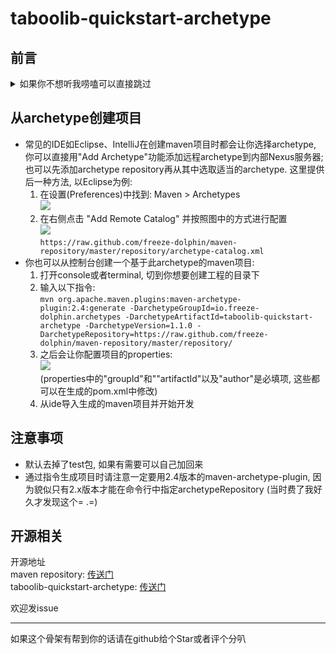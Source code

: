 # taboolib-quickstart-archetype  
## 前言
<details><summary>如果你不想听我唠嗑可以直接跳过</summary>

编写原因: [传送门](https://www.mcbbs.net/thread-1146527-1-1.html)  

TabooLib的作者配置的 [Taboolib SDK](https://github.com/taboolib/taboolib-sdk) 是gradle项目  
我是maven钉子户, 就是不肯搞gradle, 打算研究一下怎么用maven整活  

TabooLib原贴中提供了代替TabooLib SDK的方法  

先添加仓库  
```xml
<repository>  
	<id>taboolib</id>  
	<url>http://ptms.ink:8081/repository/maven-public/</url>  
</repository>  
```

然后添加两个依赖
当时是这么写的 **(这个是错的)**
```xml
<dependency>
	<groupId>io.izzel.taboolib</groupId>
	<artifactId>TabooLib</artifactId>
	<version>5.45</version>
	<scope>provided</scope>
</dependency>
<dependency>
	<groupId>io.izzel.taboolib</groupId>
	<artifactId>TabooLibLoader</artifactId>
	<version>2.9</version>
	<scope>provided</scope>
</dependency>
```

用shade插件进行relocate, 顺便把META-INF给去了
```xml
<plugin>
	<artifactId>maven-shade-plugin</artifactId>
	<version>3.2.4</version>
	<configuration>
		<relocations>
			<relocation>
				<pattern>io.izzel.taboolib.loader</pattern>
				<shadedPattern>${project.groupId}.${project.artifactId}.boot</shadedPattern>
			</relocation>
		</relocations>
		<filters>
			<filter>
				<artifact>*:*</artifact>
				<excludes>
					<exclude>META-INF/**</exclude>
				</excludes>
			</filter>
		</filters>
	</configuration>
	<executions>
		<execution>
			<phase>package</phase>
			<goals>
				<goal>shade</goal>
			</goals>
		</execution>
	</executions>
</plugin>
```

这样连编译都过不了, 于是开始排错

- 首先发现TabooLibLoader应当是被打包的, 把scope改成compile
- 然后死活不能从仓库下载, 一直提示"找不到XXX版本"
- 后来去ptms的nexus里浏览, 发现TabooLib和TabooLibLoader都有个"all"的classifier...  

至此"io.izzel.taboolib.loader.Plugin"终于能被识别到了, 并且编译通过  
但是放到本地服去跑会报错:  
<details><summary>报错信息</summary>

```
[09:50:24] [Server thread/ERROR]: Could not load 'plugins\ProjectName v0.0.1-SNAPSHOT.jar' in folder 'plugins'
org.bukkit.plugin.InvalidPluginException: main class `io.freeze_dolphin.test.test' does not extend JavaPlugin
	at org.bukkit.plugin.java.PluginClassLoader.<init>(PluginClassLoader.java:91) ~[paper1122.jar:git-Paper-1618]
	at org.bukkit.plugin.java.JavaPluginLoader.loadPlugin(JavaPluginLoader.java:127) ~[paper1122.jar:git-Paper-1618]
	at org.bukkit.plugin.SimplePluginManager.loadPlugin(SimplePluginManager.java:329) ~[paper1122.jar:git-Paper-1618]
	at org.bukkit.plugin.SimplePluginManager.loadPlugins(SimplePluginManager.java:251) ~[paper1122.jar:git-Paper-1618]
	at org.bukkit.craftbukkit.v1_12_R1.CraftServer.loadPlugins(CraftServer.java:318) ~[paper1122.jar:git-Paper-1618]
	at net.minecraft.server.v1_12_R1.DedicatedServer.init(DedicatedServer.java:222) ~[paper1122.jar:git-Paper-1618]
	at net.minecraft.server.v1_12_R1.MinecraftServer.run(MinecraftServer.java:616) ~[paper1122.jar:git-Paper-1618]
	at java.lang.Thread.run(Unknown Source) [?:1.8.0_261]
Caused by: java.lang.ClassCastException: class io.freeze_dolphin.test.test
	at java.lang.Class.asSubclass(Unknown Source) ~[?:1.8.0_261]
	at org.bukkit.plugin.java.PluginClassLoader.<init>(PluginClassLoader.java:89) ~[paper1122.jar:git-Paper-1618]
	... 7 more
```
</details>

想起plugins.yml还要进行特殊配置...  
打上三项: 
```yaml
lib-version: ${taboolib.lib-version}
loader-version: ${taboolib.loader-version}
lib-download: ${taboolib.lib-download}
```
然后再在pom.xml里设定一下相关变量  

终于成功运行

---
之后就想做个archetype方便以后自己建项目, 顺便发出来方便别人
</details>  

## 从archetype创建项目
- 常见的IDE如Eclipse、IntelliJ在创建maven项目时都会让你选择archetype, 你可以直接用"Add Archetype"功能添加远程archetype到内部Nexus服务器; 也可以先添加archetype repository再从其中选取适当的archetype. 这里提供后一种方法, 以Eclipse为例: 
	1. 在设置(Preferences)中找到: Maven > Archetypes  
    	![](https://s3.ax1x.com/2021/01/06/sVDLpq.png)
	2. 在右侧点击 "Add Remote Catalog" 并按照图中的方式进行配置  
    	![](https://s3.ax1x.com/2021/01/06/sVDbhn.png)  
		`https://raw.github.com/freeze-dolphin/maven-repository/master/repository/archetype-catalog.xml`
- 你也可以从控制台创建一个基于此archetype的maven项目: 
	1. 打开console或者terminal, 切到你想要创建工程的目录下
	2. 输入以下指令:  
		`mvn org.apache.maven.plugins:maven-archetype-plugin:2.4:generate -DarchetypeGroupId=io.freeze-dolphin.archetypes -DarchetypeArtifactId=taboolib-quickstart-archetype -DarchetypeVersion=1.1.0 -DarchetypeRepository=https://raw.github.com/freeze-dolphin/maven-repository/master/repository/`
	3. 之后会让你配置项目的properties:  
		![](https://s3.ax1x.com/2021/01/06/sVDHts.png)  
		(properties中的"groupId"和""artifactId"以及"author"是必填项, 这些都可以在生成的pom.xml中修改)
	4. 从ide导入生成的maven项目并开始开发  

## 注意事项
- 默认去掉了test包, 如果有需要可以自己加回来
- 通过指令生成项目时请注意一定要用2.4版本的maven-archetype-plugin, 因为貌似只有2.x版本才能在命令行中指定archetypeRepository (当时费了我好久才发现这个= .=)  

## 开源相关
开源地址  
maven repository: [传送门](https://github.com/freeze-dolphin/maven-repository)  
taboolib-quickstart-archetype: [传送门](https://github.com/freeze-dolphin/taboolib-quickstart-archetype)  

欢迎发issue

---

如果这个骨架有帮到你的话请在github给个Star或者评个分叭